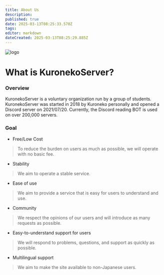 ```yaml
---
title: About Us
description: 
published: true
date: 2025-03-13T08:25:33.570Z
tags: 
editor: markdown
dateCreated: 2025-03-13T08:25:29.885Z
---
```


![logo](https://cdn.krnk.org/kuronekoserver/header.webp)

# What is KuronekoServer?
### Overview
KuronekoServer is a voluntary organization run by a group of students.
KuronekoServer was started in 2018 by Kuroneko personally and opened a Discord server on 2021/07/20.
Currently, the Discord reading BOT is used on over 200,000 servers.

### Goal
- Free/Low Cost
> To reduce the burden on users as much as possible, we will operate with no basic fee.
- Stability
> We aim to operate a stable service.
- Ease of use
> We aim to provide a service that is easy for users to understand and use.
- Community
> We respect the opinions of our users and will introduce as many requests as possible.
- Easy-to-understand support for users
> We will respond to problems, questions, and support as quickly as possible.
- Multilingual support
> We aim to make the site available to non-Japanese users.